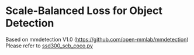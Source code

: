 # Scale-Balanced Loss for Object Detection

Based on mmdetection V1.0 (https://github.com/open-mmlab/mmdetection)
Please refer to [ssd300_scb_coco.py](configs/ssd300_scb_coco.py)